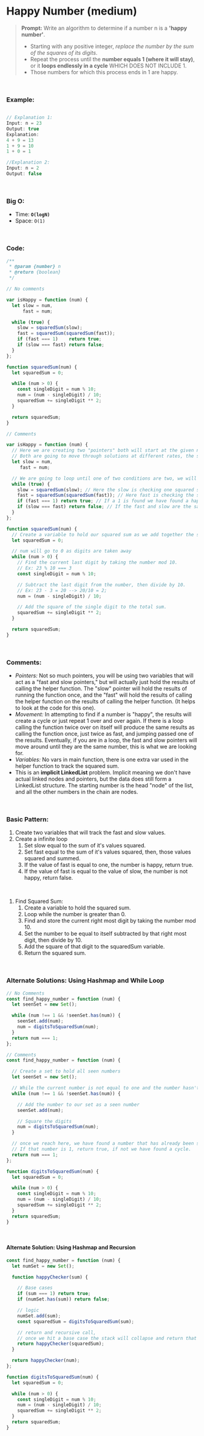 # Happy Number (medium)

> **Prompt:** Write an algorithm to determine if a number n is a **'happy number'**.
>
> - Starting with any positive integer, _replace the number by the sum of the squares of its digits_.
> - Repeat the process until the **number equals 1 (where it will stay)**, or it **loops endlessly in a cycle** WHICH DOES NOT INCLUDE 1.
> - Those numbers for which this process ends in 1 are happy.

<br>

### **Example:**

```js

// Explanation 1:
Input: n = 23
Output: true
Explanation:
4 + 9 = 13
1 + 9 = 10
1 + 0 = 1

//Explanation 2:
Input: n = 2
Output: false
```

<br>

### **Big O:**

  - Time: **`O(logN)`**
  - Space: `O(1)`

<br>

### **Code:**

```js
/**
 * @param {number} n
 * @return {boolean}
 */

// No comments

var isHappy = function (num) {
  let slow = num,
      fast = num;

  while (true) {
    slow = squaredSum(slow);
    fast = squaredSum(squaredSum(fast));
    if (fast === 1)    return true;
    if (slow === fast) return false;
  }
};

function squaredSum(num) {
  let squaredSum = 0;

  while (num > 0) {
    const singleDigit = num % 10;
    num = (num - singleDigit) / 10;
    squaredSum += singleDigit ** 2;
  }

  return squaredSum;
}

// Comments

var isHappy = function (num) {
  // Here we are creating two "pointers" both will start at the given number.
  // Both are going to move through solutions at different rates, the slow, one solution at a time and the fast through two solutions at a time.
  let slow = num,
     fast = num;

  // We are going to loop until one of two conditions are two, we will ALWAYS meet one of those conditions.
  while (true) {
    slow = squaredSum(slow); // Here the slow is checking one squared sum at a time.
    fast = squaredSum(squaredSum(fast)); // Here fast is checking the squared sum of the squared sum.
    if (fast === 1) return true; // If a 1 is found we have found a happy number.
    if (slow === fast) return false; // If the fast and slow are the same that means we entered a cycle, and therefore the number is not a happy number.
  }
};

function squaredSum(num) {
  // Create a variable to hold our squared sum as we add together the square of each digit.
  let squaredSum = 0;

  // num will go to 0 as digits are taken away
  while (num > 0) {
    // Find the current last digit by taking the number mod 10. 
    // Ex: 23 % 10 === 3
    const singleDigit = num % 10;

    // Subtract the last digit from the number, then divide by 10. 
    // Ex: 23 - 3 = 20 --> 20/10 = 2;
    num = (num - singleDigit) / 10;

    // Add the square of the single digit to the total sum.
    squaredSum += singleDigit ** 2;
  }

  return squaredSum;
}
```

<br>

### **Comments:**
  - _Pointers:_ Not so much pointers, you will be using two variables that will act as a "fast and slow pointers," but will actually just hold the results of calling the helper function. The "slow" pointer will hold the results of running the function once, and the "fast" will hold the results of calling the helper function on the results of calling the helper function. (It helps to look at the code for this one).
  - _Movement:_ In attempting to find if a number is "happy", the results will create a cycle or just repeat 1 over and over again. If there is a loop calling the function twice over on itself will produce the same results as calling the function once, just twice as fast, and jumping passed one of the results. Eventually, if you are in a loop, the fast and slow pointers will move around until they are the same number, this is what we are looking for.
  - _Variables:_ No vars in main function, there is one extra var used in the helper function to track the squared sum.
  - This is an **implicit LinkedList** problem. Implicit meaning we don't have actual linked nodes and pointers, but the data does still form a LinkedList structure. The starting number is the head "node" of the list, and all the other numbers in the chain are nodes.

<br>

### **Basic Pattern:**

  1. Create two variables that will track the fast and slow values.
  2. Create a infinite loop
     1. Set slow equal to the sum of it's values squared.
     2. Set fast equal to the sum of it's values squared, then, those values squared and summed.
     3. If the value of fast is equal to one, the number is happy, return true.
     4. If the value of fast is equal to the value of slow, the number is not happy, return false.
 <br>

 1.  Find Squared Sum: 
     1. Create a variable to hold the squared sum. 
     2. Loop while the number is greater than 0.
     3. Find and store the current right most digit by taking the number mod 10. 
     4. Set the number to be equal to itself subtracted by that right most digit, then divide by 10.
     5. Add the square of that digit to the squaredSum variable.
     6. Return the squared sum.

<br>

### **Alternate Solutions**: Using Hashmap and While Loop

```js
// No Comments
const find_happy_number = function (num) {
  let seenSet = new Set();

  while (num !== 1 && !seenSet.has(num)) {
    seenSet.add(num); 
    num = digitsToSquaredSum(num);
  }
  return num === 1;
};

// Comments
const find_happy_number = function (num) {

  // Create a set to hold all seen numbers
  let seenSet = new Set();

  // While the current number is not equal to one and the number hasn't already been seen.
  while (num !== 1 && !seenSet.has(num)) {

    // Add the number to our set as a seen number
    seenSet.add(num);

    // Square the digits 
    num = digitsToSquaredSum(num);
  }

  // once we reach here, we have found a number that has already been seen or the number 1
  // If that number is 1, return true, if not we have found a cycle.
  return num === 1;
};

function digitsToSquaredSum(num) {
  let squaredSum = 0;

  while (num > 0) {
    const singleDigit = num % 10;
    num = (num - singleDigit) / 10;
    squaredSum += singleDigit ** 2;
  }
  return squaredSum;
}
```

<br>

#### **Alternate Solution:** Using Hashmap and Recursion

```js
const find_happy_number = function (num) {
  let numSet = new Set();

  function happyChecker(sum) {

    // Base cases
    if (sum === 1) return true;
    if (numSet.has(sum)) return false;

    // logic
    numSet.add(sum);
    const squaredSum = digitsToSquaredSum(sum);

    // return and recursive call, 
    // once we hit a base case the stack will collapse and return that value
    return happyChecker(squaredSum);
  }

  return happyChecker(num);
};

function digitsToSquaredSum(num) {
  let squaredSum = 0;

  while (num > 0) {
    const singleDigit = num % 10;
    num = (num - singleDigit) / 10;
    squaredSum += singleDigit ** 2;
  }
  return squaredSum;
}
```